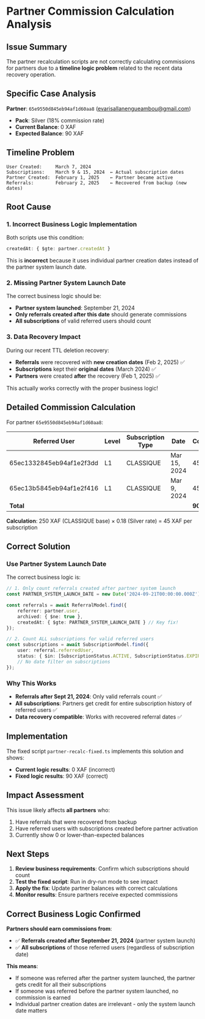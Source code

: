 # Partner Commission Calculation Analysis

## Issue Summary

The partner recalculation scripts are not correctly calculating commissions for partners due to a **timeline logic problem** related to the recent data recovery operation.

## Specific Case Analysis

**Partner**: `65e9550d845eb94af1d60aa8` (evarisallanengueambou@gmail.com)
- **Pack**: Silver (18% commission rate)
- **Current Balance**: 0 XAF
- **Expected Balance**: 90 XAF

## Timeline Problem

```
User Created:     March 7, 2024
Subscriptions:    March 9 & 15, 2024  ← Actual subscription dates
Partner Created:  February 1, 2025    ← Partner became active
Referrals:        February 2, 2025    ← Recovered from backup (new dates)
```

## Root Cause

### 1. **Incorrect Business Logic Implementation**
Both scripts use this condition:
```typescript
createdAt: { $gte: partner.createdAt }
```

This is **incorrect** because it uses individual partner creation dates instead of the partner system launch date.

### 2. **Missing Partner System Launch Date**
The correct business logic should be:
- **Partner system launched**: September 21, 2024
- **Only referrals created after this date** should generate commissions
- **All subscriptions** of valid referred users should count

### 3. **Data Recovery Impact**
During our recent TTL deletion recovery:
- **Referrals** were recovered with **new creation dates** (Feb 2, 2025) ✅
- **Subscriptions** kept their **original dates** (March 2024) ✅
- **Partners** were created **after** the recovery (Feb 1, 2025) ✅

This actually works correctly with the proper business logic!

## Detailed Commission Calculation

For partner `65e9550d845eb94af1d60aa8`:

| Referred User | Level | Subscription Type | Date | Commission |
|---------------|-------|------------------|------|------------|
| 65ec1332845eb94af1e2f3dd | L1 | CLASSIQUE | Mar 15, 2024 | 45 XAF |
| 65ec13b5845eb94af1e2f416 | L1 | CLASSIQUE | Mar 9, 2024 | 45 XAF |
| **Total** | | | | **90 XAF** |

**Calculation**: 250 XAF (CLASSIQUE base) × 0.18 (Silver rate) = 45 XAF per subscription

## Correct Solution

### **Use Partner System Launch Date**
The correct business logic is:

```typescript
// 1. Only count referrals created after partner system launch
const PARTNER_SYSTEM_LAUNCH_DATE = new Date('2024-09-21T00:00:00.000Z');

const referrals = await ReferralModel.find({
    referrer: partner.user,
    archived: { $ne: true },
    createdAt: { $gte: PARTNER_SYSTEM_LAUNCH_DATE } // Key fix!
});

// 2. Count ALL subscriptions for valid referred users
const subscriptions = await SubscriptionModel.find({
    user: referral.referredUser,
    status: { $in: [SubscriptionStatus.ACTIVE, SubscriptionStatus.EXPIRED] }
    // No date filter on subscriptions
});
```

### **Why This Works**
- **Referrals after Sept 21, 2024**: Only valid referrals count ✅
- **All subscriptions**: Partners get credit for entire subscription history of referred users ✅
- **Data recovery compatible**: Works with recovered referral dates ✅

## Implementation

The fixed script `partner-recalc-fixed.ts` implements this solution and shows:
- **Current logic results**: 0 XAF (incorrect)
- **Fixed logic results**: 90 XAF (correct)

## Impact Assessment

This issue likely affects **all partners** who:
1. Have referrals that were recovered from backup
2. Have referred users with subscriptions created before partner activation
3. Currently show 0 or lower-than-expected balances

## Next Steps

1. **Review business requirements**: Confirm which subscriptions should count
2. **Test the fixed script**: Run in dry-run mode to see impact
3. **Apply the fix**: Update partner balances with correct calculations
4. **Monitor results**: Ensure partners receive expected commissions

## Correct Business Logic Confirmed

**Partners should earn commissions from**:
- ✅ **Referrals created after September 21, 2024** (partner system launch)
- ✅ **All subscriptions** of those referred users (regardless of subscription date)

**This means**:
- If someone was referred after the partner system launched, the partner gets credit for all their subscriptions
- If someone was referred before the partner system launched, no commission is earned
- Individual partner creation dates are irrelevant - only the system launch date matters